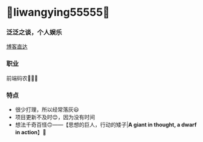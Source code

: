# 🍉liwangying55555🍉

### 泛泛之谈，个人娱乐
[博客直达](http://150.158.83.224/)

### 职业
前端码农🍉🍊🍓

### 特点
- 很少打理，所以经常落灰😃
- 项目更新不及时😊，因为没有时间
- 想法千奇百怪🙃——【思想的巨人，行动的矮子|**A giant in thought, a dwarf in action**】😬
